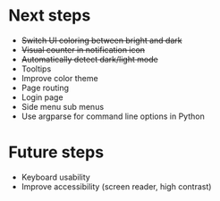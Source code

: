 # Next steps

- ~~Switch UI coloring between bright and dark~~
- ~~Visual counter in notification icon~~
- ~~Automatically detect dark/light mode~~
- Tooltips
- Improve color theme
- Page routing
- Login page
- Side menu sub menus
- Use argparse for command line options in Python

# Future steps

- Keyboard usability
- Improve accessibility (screen reader, high contrast)
